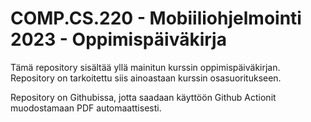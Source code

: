 # COMP.CS.220 - Mobiiliohjelmointi 2023 - Oppimispäiväkirja

Tämä repository sisältää yllä mainitun kurssin oppimispäiväkirjan. Repository on tarkoitettu siis ainoastaan kurssin osasuoritukseen.

Repository on Githubissa, jotta saadaan käyttöön Github Actionit muodostamaan PDF automaattisesti.
